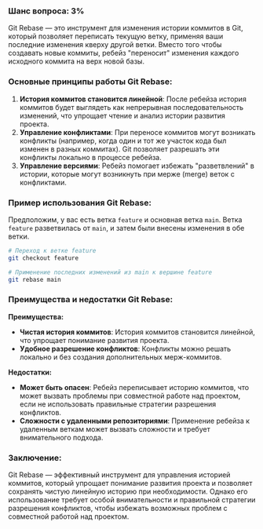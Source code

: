 ### Шанс вопроса: 3%

Git Rebase — это инструмент для изменения истории коммитов в Git, который позволяет переписать текущую ветку, применяя ваши последние изменения кверху другой ветки. Вместо того чтобы создавать новые коммиты, ребейз "переносит" изменения каждого исходного коммита на верх новой базы.

### Основные принципы работы Git Rebase:
1. **История коммитов становится линейной**: После ребейза история коммитов будет выглядеть как непрерывная последовательность изменений, что упрощает чтение и анализ истории развития проекта.
2. **Управление конфликтами**: При переносе коммитов могут возникать конфликты (например, когда один и тот же участок кода был изменен в разных коммитах). Git позволяет разрешать эти конфликты локально в процессе ребейза.
3. **Управление версиями**: Ребейз помогает избежать "разветвлений" в истории, которые могут возникнуть при мерже (merge) веток с конфликтами.

### Пример использования Git Rebase:
Предположим, у вас есть ветка `feature` и основная ветка `main`. Ветка `feature` разветвилась от `main`, и затем были внесены изменения в обе ветки.

```bash
# Переход к ветке feature
git checkout feature

# Применение последних изменений из main к вершине feature
git rebase main
```

### Преимущества и недостатки Git Rebase:
**Преимущества:**
- **Чистая история коммитов**: История коммитов становится линейной, что упрощает понимание развития проекта.
- **Удобное разрешение конфликтов**: Конфликты можно решать локально и без создания дополнительных мерж-коммитов.

**Недостатки:**
- **Может быть опасен**: Ребейз переписывает историю коммитов, что может вызвать проблемы при совместной работе над проектом, если не использовать правильные стратегии разрешения конфликтов.
- **Сложности с удаленными репозиториями**: Применение ребейза к удаленным веткам может вызвать сложности и требует внимательного подхода.

### Заключение:
Git Rebase — эффективный инструмент для управления историей коммитов, который упрощает понимание развития проекта и позволяет сохранять чистую линейную историю при необходимости. Однако его использование требует особой внимательности и правильной стратегии разрешения конфликтов, чтобы избежать возможных проблем с совместной работой над проектом.